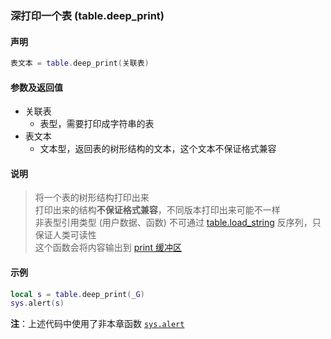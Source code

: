 ### 深打印一个表 \(**table\.deep\_print**\)


#### 声明
```lua
表文本 = table.deep_print(关联表)
```


#### 参数及返回值
- 关联表
    - 表型，需要打印成字符串的表
- 表文本
    - 文本型，返回表的树形结构的文本，这个文本不保证格式兼容


#### 说明
> 将一个表的树形结构打印出来  
> 打印出来的结构**不保证格式兼容**，不同版本打印出来可能不一样  
> 非表型引用类型 (用户数据、函数) 不可通过 [table.load_string](/Handbook/ext-table/table.load_string.md) 反序列，只保证人类可读性  
> 这个函数会将内容输出到 [print 缓冲区](/Handbook/develop-helper/print.md)  


#### 示例  
```lua
local s = table.deep_print(_G)
sys.alert(s)
```
**注**：上述代码中使用了非本章函数 [`sys.alert`](/Handbook/sys/sys.alert.md)  

